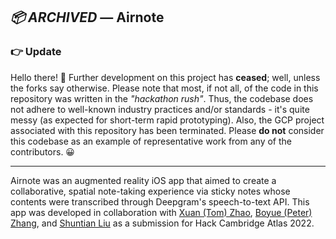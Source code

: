 ## _📦 ARCHIVED_ — Airnote

### 👉 Update

Hello there! 👋 Further development on this project has __ceased__; well, unless the forks say otherwise. Please note that most, if not all, of the code in this repository was written in the _"hackathon rush"_. Thus, the codebase does not adhere to well-known industry practices and/or standards - it's quite messy (as expected for short-term rapid prototyping). Also, the GCP project associated with this repository has been terminated. Please __do not__ consider this codebase as an example of representative work from any of the contributors. 😀

---

Airnote was an augmented reality iOS app that aimed to create a collaborative, spatial note-taking experience via sticky notes whose contents were transcribed through Deepgram's speech-to-text API. This app was developed in collaboration with [Xuan (Tom) Zhao](https://github.com/zhao-xuan), [Boyue (Peter) Zhang](https://github.com/mbyzhang), and [Shuntian Liu](https://github.com/Vincent-lau) as a submission for Hack Cambridge Atlas 2022.

